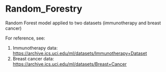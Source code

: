 # Random_Forestry
Random Forest model applied to two datasets (immunotherapy and breast cancer)

For reference, see:
1) Immunotherapy data: https://archive.ics.uci.edu/ml/datasets/Immunotherapy+Dataset
2) Breast cancer data: https://archive.ics.uci.edu/ml/datasets/Breast+Cancer
